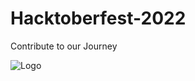 # Hacktoberfest-2022
Contribute to our Journey

![Logo](https://uno-website-assets.s3.amazonaws.com/wp-content/uploads/2022/09/28094927/Uno_HackFest22_Hero_V1-1200x463.jpg)


